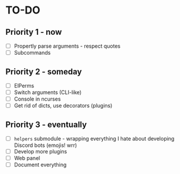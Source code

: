 # TO-DO

## Priority 1 - now

- [ ] Propertly parse arguments - respect quotes
- [ ] Subcommands

## Priority 2 - someday

- [ ] ElPerms
- [ ] Switch arguments (CLI-like)
- [ ] Console in ncurses
- [ ] Get rid of dicts, use decorators (plugins)

## Priority 3 - eventually

- [ ] `helpers` submodule - wrapping everything I hate about developing Discord bots (emojis! wrr)
- [ ] Develop more plugins
- [ ] Web panel
- [ ] Document everything